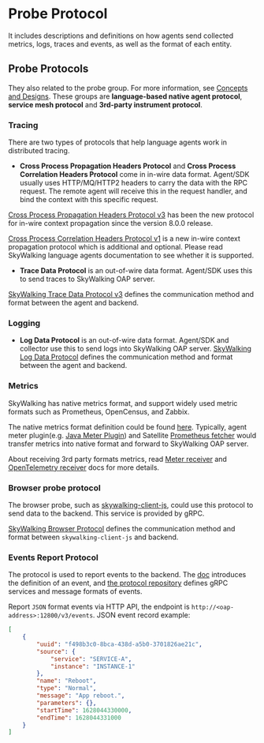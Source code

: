 # Probe Protocol
It includes descriptions and definitions on how agents send collected metrics, logs, traces and events, as well as the format of each entity.

## Probe Protocols
They also related to the probe group. For more information, see [Concepts and Designs](../concepts-and-designs/overview.md).
These groups are **language-based native agent protocol**, **service mesh protocol** and **3rd-party instrument protocol**.

### Tracing
There are two types of protocols that help language agents work in distributed tracing.

- **Cross Process Propagation Headers Protocol** and **Cross Process Correlation Headers Protocol** come in in-wire data format. Agent/SDK usually uses HTTP/MQ/HTTP2 headers
to carry the data with the RPC request. The remote agent will receive this in the request handler, and bind the context with this specific request. 

[Cross Process Propagation Headers Protocol v3](Skywalking-Cross-Process-Propagation-Headers-Protocol-v3.md) has been the new protocol for in-wire context propagation since the version 8.0.0 release.

[Cross Process Correlation Headers Protocol v1](Skywalking-Cross-Process-Correlation-Headers-Protocol-v1.md) is a new in-wire context propagation protocol which is additional and optional. 
Please read SkyWalking language agents documentation to see whether it is supported.

- **Trace Data Protocol** is an out-of-wire data format. Agent/SDK uses this to send traces to SkyWalking OAP server.

[SkyWalking Trace Data Protocol v3](Trace-Data-Protocol-v3.md) defines the communication method and format between the agent and backend.

### Logging
- **Log Data Protocol** is an out-of-wire data format. Agent/SDK and collector use this to send logs into SkyWalking OAP server.
[SkyWalking Log Data Protocol](Log-Data-Protocol.md) defines the communication method and format between the agent and backend.

### Metrics

SkyWalking has native metrics format, and support widely used metric formats such as Prometheus, OpenCensus, and Zabbix.

The native metrics format definition could be found [here](https://github.com/apache/skywalking-data-collect-protocol/blob/master/language-agent/Meter.proto).
Typically, agent meter plugin(e.g. [Java Meter Plugin](https://skywalking.apache.org/docs/skywalking-java/latest/en/setup/service-agent/java-agent/java-plugin-development-guide/#meter-plugin)) and
Satellite [Prometheus fetcher](https://skywalking.apache.org/docs/skywalking-satellite/latest/en/setup/plugins/fetcher_prometheus-metrics-fetcher/)
would transfer metrics into native format and forward to SkyWalking OAP server.

About receiving 3rd party formats metrics, read [Meter receiver](../setup/backend/backend-meter.md) and [OpenTelemetry receiver](../setup/backend/opentelemetry-receiver.md) docs for more details.

### Browser probe protocol

The browser probe, such as  [skywalking-client-js](https://github.com/apache/skywalking-client-js), could use this protocol to send data to the backend. This service is provided by gRPC.

[SkyWalking Browser Protocol](Browser-Protocol.md) defines the communication method and format between `skywalking-client-js` and backend.

### Events Report Protocol

The protocol is used to report events to the backend. The [doc](../concepts-and-designs/event.md) introduces the definition of an event, and [the protocol repository](https://github.com/apache/skywalking-data-collect-protocol/blob/master/event) defines gRPC services and message formats of events.

Report `JSON` format events via HTTP API, the endpoint is `http://<oap-address>:12800/v3/events`.
JSON event record example:
```json
[
    {
        "uuid": "f498b3c0-8bca-438d-a5b0-3701826ae21c",
        "source": {
            "service": "SERVICE-A",
            "instance": "INSTANCE-1"
        },
        "name": "Reboot",
        "type": "Normal",
        "message": "App reboot.",
        "parameters": {},
        "startTime": 1628044330000,
        "endTime": 1628044331000
    }
]
```
